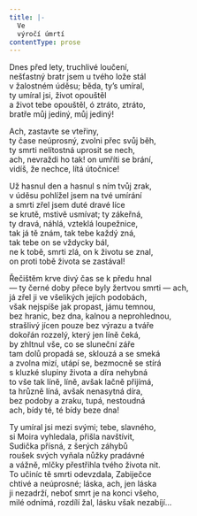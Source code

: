 ```yaml
---
title: |-
  Ve
  výročí úmrtí
contentType: prose
---
```


Dnes před lety, truchlivé loučení,  
nešťastný bratr jsem u tvého lože stál  
v žalostném úděsu; běda, ty’s umíral,  
ty umíral jsi, život opouštěl  
a život tebe opouštěl, ó ztráto, ztráto,  
bratře můj jediný, můj jediný!

Ach, zastavte se vteřiny,  
ty čase neúprosný, zvolni přec svůj běh,  
ty smrti nelítostná uprosit se nech,  
ach, nevraždi ho tak! on umříti se brání,  
vidíš, že nechce, lítá útočnice!

Už hasnul den a hasnul s ním tvůj zrak,  
v úděsu pohlížel jsem na tvé umírání  
a smrti zřel jsem duté dravé líce  
se krutě, mstivě usmívat; ty zákeřná,  
ty dravá, náhlá, vzteklá loupežnice,  
tak já tě znám, tak tebe každý zná,  
tak tebe on se vždycky bál,  
ne k tobě, smrti zlá, on k životu se znal,  
on proti tobě života se zastával!

Řečištěm krve divý čas se k předu hnal  
— ty černé doby přece byly žertvou smrti — ach,  
já zřel ji ve všelikých jejích podobách,  
však nejspíše jak propast, jámu temnou,  
bez hranic, bez dna, kalnou a neprohlednou,  
strašlivý jícen pouze bez výrazu a tváře  
dokořán rozzelý, který jen líně čeká,  
by zhltnul vše, co se sluneční záře  
tam dolů propadá se, sklouzá a se smeká  
a zvolna mizí, utápí se, bezmocně se stírá  
s kluzké slupiny života a díra nehybná  
to vše tak líně, líně, avšak lačně přijímá,  
ta hrůzně líná, avšak nenasytná díra,  
bez podoby a zraku, tupá, nestoudná  
ach, bídy té, té bídy beze dna!

Ty umíral jsi mezi svými; tebe, slavného,  
si Moira vyhledala, přišla navštívit,  
Sudička přísná, z šerých záhybů  
roušek svých vyňala nůžky pradávné  
a vážně, mlčky přestřihla tvého života nit.  
To učiníc tě smrti odevzdala, Zabiječce  
chtivé a neúprosné; láska, ach, jen láska  
ji nezadrží, neboť smrt je na konci všeho,  
milé odnímá, rozdílí žal, lásku však nezabíjí…
